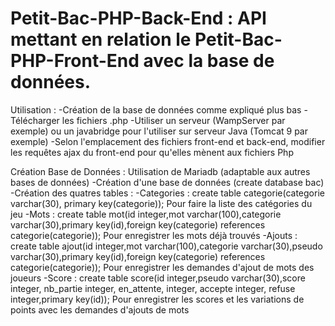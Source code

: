 # Petit-Bac-PHP-Back-End : API mettant en relation le Petit-Bac-PHP-Front-End avec la base de données.

Utilisation : -Création de la base de données comme expliqué plus bas
              -Télécharger les fichiers .php
              -Utiliser un serveur (WampServer par exemple) ou un javabridge pour l'utiliser sur serveur Java (Tomcat 9 par exemple)
              -Selon l'emplacement des fichiers front-end et back-end, modifier les requêtes ajax du front-end pour qu'elles mènent aux fichiers Php
              
Création Base de Données : Utilisation de Mariadb (adaptable aux autres bases de données)
              -Création d'une base de données (create database bac)
              -Création des quatres tables :
                        -Categories : create table categorie(categorie varchar(30), primary key(categorie));
                              Pour faire la liste des catégories du jeu
                        -Mots : create table mot(id integer,mot varchar(100),categorie varchar(30),primary key(id),foreign key(categorie) references categorie(categorie));
                              Pour enregistrer les mots déjà trouvés
                        -Ajouts : create table ajout(id integer,mot varchar(100),categorie varchar(30),pseudo varchar(30),primary key(id),foreign key(categorie) references categorie(categorie));
                              Pour enregistrer les demandes d'ajout de mots des joueurs
                        -Score : create table score(id integer,pseudo varchar(30),score integer, nb_partie integer, en_attente, integer, accepte integer, refuse integer,primary key(id));
                              Pour enregistrer les scores et les variations de points avec les demandes d'ajouts de mots
